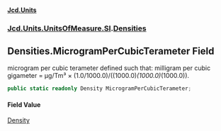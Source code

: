 #### [Jcd.Units](index.md 'index')
### [Jcd.Units.UnitsOfMeasure.SI](Jcd.Units.UnitsOfMeasure.SI.md 'Jcd.Units.UnitsOfMeasure.SI').[Densities](Densities.md 'Jcd.Units.UnitsOfMeasure.SI.Densities')

## Densities.MicrogramPerCubicTerameter Field

microgram per cubic terameter defined such that: milligram per cubic gigameter = μg/Tm³ × (1.0/1000.0)/((1000.0)*(1000.0)*(1000.0)).

```csharp
public static readonly Density MicrogramPerCubicTerameter;
```

#### Field Value
[Density](Density.md 'Jcd.Units.UnitTypes.Density')